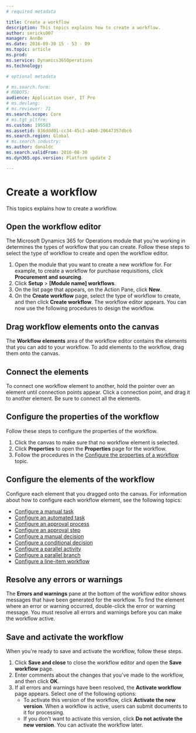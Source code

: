 ```yaml
---
# required metadata

title: Create a workflow
description: This topics explains how to create a workflow.
author: sericks007
manager: AnnBe
ms.date: 2016-09-30 15 - 53 - 09
ms.topic: article
ms.prod: 
ms.service: Dynamics365Operations
ms.technology: 

# optional metadata

# ms.search.form: 
# ROBOTS: 
audience: Application User, IT Pro
# ms.devlang: 
# ms.reviewer: 71
ms.search.scope: Core
# ms.tgt_pltfrm: 
ms.custom: 195583
ms.assetid: 836ddd01-cc34-45c3-a4b0-20647357dbc6
ms.search.region: Global
# ms.search.industry: 
ms.author: donaldc
ms.search.validFrom: 2016-08-30
ms.dyn365.ops.version: Platform update 2

---
```


# Create a workflow

This topics explains how to create a workflow.

Open the workflow editor
------------------------

The Microsoft Dynamics 365 for Operations module that you're working in determines the types of workflow that you can create. Follow these steps to select the type of workflow to create and open the workflow editor.

1.  Open the module that you want to create a new workflow for. For example, to create a workflow for purchase requisitions, click **Procurement and sourcing**.
2.  Click **Setup** &gt; **\[Module name\] workflows**.
3.  On the list page that appears, on the Action Pane, click **New**.
4.  On the **Create workflow** page, select the type of workflow to create, and then click **Create workflow**. The workflow editor appears. You can now use the following procedures to design the workflow.

## Drag workflow elements onto the canvas
The **Workflow elements** area of the workflow editor contains the elements that you can add to your workflow. To add elements to the workflow, drag them onto the canvas.

## Connect the elements
To connect one workflow element to another, hold the pointer over an element until connection points appear. Click a connection point, and drag it to another element. Be sure to connect all the elements.

## Configure the properties of the workflow
Follow these steps to configure the properties of the workflow.

1.  Click the canvas to make sure that no workflow element is selected.
2.  Click **Properties** to open the **Properties** page for the workflow.
3.  Follow the procedures in the [Configure the properties of a workflow](configure-workflow-properties.md) topic.

## Configure the elements of the workflow
Configure each element that you dragged onto the canvas. For information about how to configure each workflow element, see the following topics:

-   [Configure a manual task](configure-manual-task-workflow.md)
-   [Configure an automated task](configure-automated-task-workflow.md)
-   [Configure an approval process](configure-approval-process-workflow.md)
-   [Configure an approval step](configure-approval-step-workflow.md)
-   [Configure a manual decision](configure-manual-decision-workflow.md)
-   [Configure a conditional decision](configure-conditional-decision-workflow.md)
-   [Configure a parallel activity](configure-parallel-activity-workflow.md)
-   [Configure a parallel branch](configure-parallel-branch-workflow.md)
-   [Configure a line-item workflow](configure-line-item-workflow.md)

## Resolve any errors or warnings
The **Errors and warnings** pane at the bottom of the workflow editor shows messages that have been generated for the workflow. To find the element where an error or warning occurred, double-click the error or warning message. You must resolve all errors and warnings before you can make the workflow active.

## Save and activate the workflow
When you're ready to save and activate the workflow, follow these steps.

1.  Click **Save and close** to close the workflow editor and open the **Save workflow** page.
2.  Enter comments about the changes that you've made to the workflow, and then click **OK**.
3.  If all errors and warnings have been resolved, the **Activate workflow** page appears. Select one of the following options:
    -   To activate this version of the workflow, click **Activate the new version**. When a workflow is active, users can submit documents to it for processing.
    -   If you don't want to activate this version, click **Do not activate the new version**. You can activate the workflow later.



